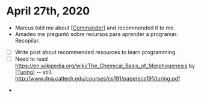 # April 27th, 2020
- Marcus told me about [[Commander]] and recommended it to me.
- Amadeo me preguntó sobre recursos para aprender a programar. Recopilar.
- [ ] Write post about recommended resources to learn programming.
- [ ] Need to read https://en.wikipedia.org/wiki/The_Chemical_Basis_of_Morphogenesis by [[Turing]] -- still. http://www.dna.caltech.edu/courses/cs191/paperscs191/turing.pdf
- 

[//begin]: # "Autogenerated link references for markdown compatibility"
[Commander]: ../commander "Commander"
[Turing]: ../turing "Turing"
[//end]: # "Autogenerated link references"